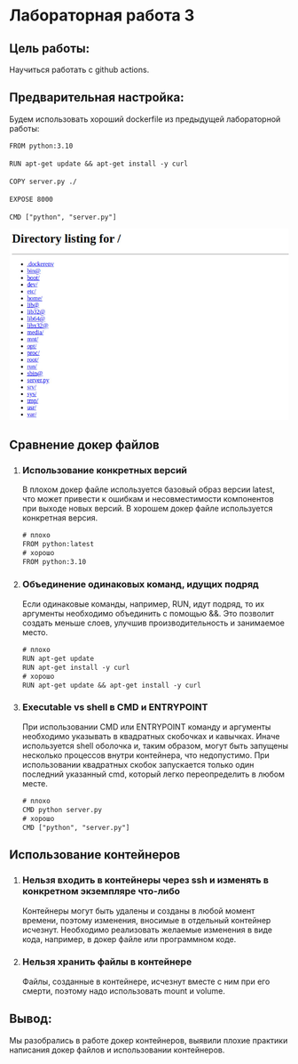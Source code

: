 # Лабораторная работа 3
## Цель работы:
Научиться работать с github actions.

## Предварительная настройка:
Будем использовать хороший dockerfile из предыдущей лабораторной работы:
```
FROM python:3.10

RUN apt-get update && apt-get install -y curl

COPY server.py ./
 
EXPOSE 8000
 
CMD ["python", "server.py"]

```
![Рисунок](https://github.com/geherious/CloudTech/blob/master/lab2/images/img-5.jpg)

## Сравнение докер файлов
1. ### Использование конкретных версий
   В плохом докер файле используется базовый образ версии latest, что может привести к ошибкам и несовместимости компонентов при выходе новых версий.
   В хорошем докер файле используется конкретная версия.
   ```
   # плохо
   FROM python:latest
   # хорошо
   FROM python:3.10
   ```
2. ### Объединение одинаковых команд, идущих подряд
   Если одинаковые команды, например, RUN, идут подряд, то их аргументы необходимо объединить с помощью &&. Это позволит создать меньше слоев, улучшив производительность и занимаемое место.
   ```
   # плохо
   RUN apt-get update
   RUN apt-get install -y curl
   # хорошо
   RUN apt-get update && apt-get install -y curl
   ```
3. ### Executable vs shell в CMD и ENTRYPOINT
   При использовании CMD или ENTRYPOINT команду и аргументы необходимо указывать в квадратных скобочках и кавычках. Иначе используется shell оболочка и, таким образом, могут быть запущены несколько процессов внутри контейнера, что недопустимо. При использовании квадратных скобок запускается только один последний указанный cmd, который легко переопределить в любом месте.
    ```
   # плохо
   CMD python server.py
   # хорошо
   CMD ["python", "server.py"]
   ```
    
## Использование контейнеров
1. ### Нельзя входить в контейнеры через ssh и изменять в конкретном экземпляре что-либо
   Контейнеры могут быть удалены и созданы в любой момент времени, поэтому изменения, вносимые в отдельный контейнер исчезнут. Необходимо реализовать желаемые изменения в виде кода, например, в докер файле или программном коде.
2. ### Нельзя хранить файлы в контейнере
   Файлы, созданные в контейнере, исчезнут вместе с ним при его смерти, поэтому надо использовать mount и volume.

## Вывод:
Мы разобрались в работе докер контейнеров, выявили плохие практики написания докер файлов и использовании контейнеров.

